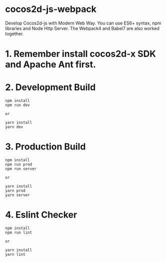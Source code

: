 # cocos2d-js-webpack
Develop Cocos2d-js with Modern Web Way. You can use ES6+ syntax, npm libraries and Node Http Server. The Webpack4 and Babel7 are also worked together.

# 1. Remember install cocos2d-x SDK and Apache Ant first.

# 2. Development Build
```
npm install
npm run dev

or

yarn install
yarn dev
```

# 3. Production Build
```
npm install
npm run prod
npm run server

or

yarn install
yarn prod
yarn server
```

# 4. Eslint Checker
```
npm install
npm run lint

or

yarn install
yarn lint
```

